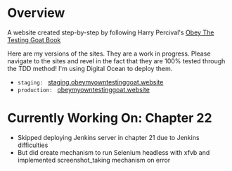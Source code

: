 # Overview
A website created step-by-step by following Harry Percival's [Obey The Testing Goat Book](http://www.obeythetestinggoat.com/pages/book.html)

Here are my versions of the sites.  They are a work in progress.  Please navigate to the sites and revel in the fact that they are 100% tested through the TDD method!  I'm using Digital Ocean to deploy them.
* `staging: ` [staging.obeymyowntestinggoat.website](http://www.staging.obeymyowntestinggoat.website)
* `production: ` [obeymyowntestinggoat.website](http://www.obeymyowntestinggoat.website)  

# Currently Working On: Chapter 22
* Skipped deploying Jenkins server in chapter 21 due to Jenkins difficulties
* But did create mechanism to run Selenium headless with xfvb and implemented screenshot_taking mechanism on error
